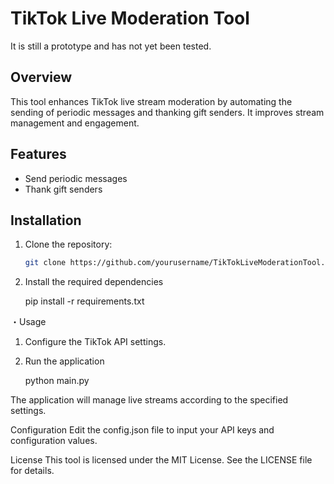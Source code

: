 # TikTok Live Moderation Tool

It is still a prototype and has not yet been tested.

## Overview
This tool enhances TikTok live stream moderation by automating the sending of periodic messages and thanking gift senders. It improves stream management and engagement.

## Features
- Send periodic messages
- Thank gift senders

## Installation
1. Clone the repository:
   ```bash
   git clone https://github.com/yourusername/TikTokLiveModerationTool.git


2. Install the required dependencies

   pip install -r requirements.txt

・Usage

1. Configure the TikTok API settings.
2. Run the application

   python main.py

The application will manage live streams according to the specified settings.

Configuration
Edit the config.json file to input your API keys and configuration values.

License
This tool is licensed under the MIT License. See the LICENSE file for details.
